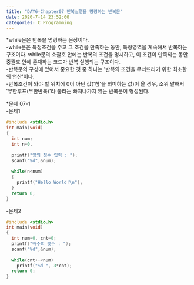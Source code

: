 ```yaml
---
title: "DAY6-Chapter07 반복실행을 명령하는 반복문"
date: 2020-7-14 23:52:00 
categories: C Programming 
---
```


*while문은 반복을 명령하는 문장이다.  
-while문은 특정조건을 주고 그 조건을 만족하는 동안, 특정영역을 계속해서 반복하는 구조이다. while문의 소괄호 안에는 반복의 조건을 명시하고, 이 조건이 만족되는 동안 중괄호 안에 존재하는
코드가 반복 실행되는 구조이다.  
-반복문의 구성에 있어서 중요한 것 중 하나는 '반복의 조건을 무너뜨리기 위한 최소한의 연산'이다.  
-반복조건이 와야 할 위치에 0이 아닌 값('참'을 의미하는 값)이 올 경우, 소위 말해서 '무한루프(무한반복)'라 불리는 빠져나가지 않는 반복문이 형성된다.  

*문제 07-1  
-문제1  
```C
#include <stdio.h>
int main(void)
{
  int num;
  int n=0,
  
  printf("양의 정수 입력 : ");
  scanf("%d",&num);
  
  while(n<num)
  {
    printf("Hello World!\n");
  }
  return 0;
}
```

-문제2  
```C
#include <stdio.h>
int main(void)
{
  int num=0, cnt=0;
  printf("배수의 갯수 : ");
  scanf("%d",&num);
  
  while(cnt++<num)
    printf("%d ", 3*cnt);
  return 0;
}
```
